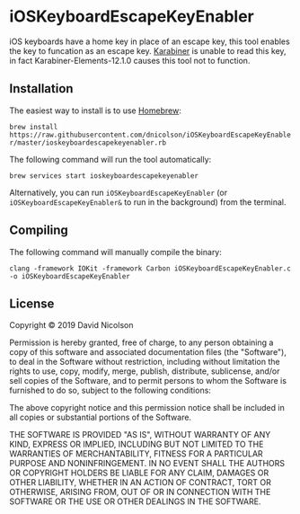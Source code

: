 # iOSKeyboardEscapeKeyEnabler

iOS keyboards have a home key in place of an escape key, this tool enables the key to funcation as an escape key. [Karabiner](https://pqrs.org/osx/karabiner/) is unable to read this key, in fact Karabiner-Elements-12.1.0 causes this tool not to function.

## Installation

The easiest way to install is to use [Homebrew](https://brew.sh/):

`brew install https://raw.githubusercontent.com/dnicolson/iOSKeyboardEscapeKeyEnabler/master/ioskeyboardescapekeyenabler.rb`

The following command will run the tool automatically:

`brew services start ioskeyboardescapekeyenabler`

Alternatively, you can run `iOSKeyboardEscapeKeyEnabler`  (or `iOSKeyboardEscapeKeyEnabler&` to run in the background) from the terminal.

## Compiling

The following command will manually compile the binary:

`clang -framework IOKit -framework Carbon iOSKeyboardEscapeKeyEnabler.c -o iOSKeyboardEscapeKeyEnabler`

## License

Copyright © 2019 David Nicolson

Permission is hereby granted, free of charge, to any person obtaining a copy of this software and associated documentation files (the "Software"), to deal in the Software without restriction, including without limitation the rights to use, copy, modify, merge, publish, distribute, sublicense, and/or sell copies of the Software, and to permit persons to whom the Software is furnished to do so, subject to the following conditions:

The above copyright notice and this permission notice shall be included in all copies or substantial portions of the Software.

THE SOFTWARE IS PROVIDED "AS IS", WITHOUT WARRANTY OF ANY KIND, EXPRESS OR IMPLIED, INCLUDING BUT NOT LIMITED TO THE WARRANTIES OF MERCHANTABILITY, FITNESS FOR A PARTICULAR PURPOSE AND NONINFRINGEMENT. IN NO EVENT SHALL THE AUTHORS OR COPYRIGHT HOLDERS BE LIABLE FOR ANY CLAIM, DAMAGES OR OTHER LIABILITY, WHETHER IN AN ACTION OF CONTRACT, TORT OR OTHERWISE, ARISING FROM, OUT OF OR IN CONNECTION WITH THE SOFTWARE OR THE USE OR OTHER DEALINGS IN THE SOFTWARE.
